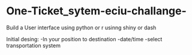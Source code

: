 # One-Ticket_sytem-eciu-challange-


Build a User interface using  python or r usinng shiny or dash 

Initial desing:
-In your position to destination 
-date/time 
-select transportation system 
